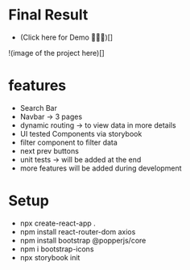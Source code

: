 # Final Result

- (Click here for Demo 🚀👩‍🚀)[]

!(image of the project here)[]

# features

- Search Bar
- Navbar -> 3 pages
- dynamic routing -> to view data in more details
- UI tested Components via storybook
- filter component to filter data
- next prev buttons
- unit tests -> will be added at the end
- more features will be added during development

# Setup

- npx create-react-app .
- npm install react-router-dom axios
- npm install bootstrap @popperjs/core
- npm i bootstrap-icons
- npx storybook init
